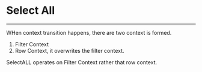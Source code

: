 # Select All
---
WHen context transition happens, there are two context is formed. 
1. Filter Context 
1. Row Context, it overwrites the filter context. 

SelectALL operates on Filter Context rather that row context.



